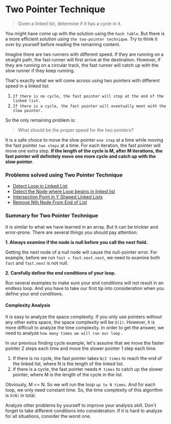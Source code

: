 # Two Pointer Technique

> Given a linked list, determine if it has a cycle in it.

You might have come up with the solution using the `hash table`. But there is a more efficient solution using `the two-pointer technique`. Try to think it over by yourself before reading the remaining content.

Imagine there are two runners with different speed. If they are running on a straight path, the fast runner will first arrive at the destination. However, if they are running on a circular track, the fast runner will catch up with the slow runner if they keep running.

That's exactly what we will come across using two pointers with different speed in a linked list:

1. `If there is no cycle, the fast pointer will stop at the end of the linked list.`
2. `If there is a cycle, the fast pointer will eventually meet with the slow pointer.`

So the only remaining problem is:

> What should be the proper speed for the two pointers?

It is a safe choice to move the slow pointer `one step` at a time while moving the fast pointer `two steps` at a time. For each iteration, the fast pointer will move one extra step. **If the length of the cycle is M, after M iterations, the fast pointer will definitely move one more cycle and catch up with the slow pointer**.

### Problems solved using Two Pointer Technique

* [Detect Loop in Linked List](../../../problem-solutions/linked-list-problems/detect-loop-in-linked-list.md)
* [Detect the Node where Loop begins in linked list](../../../problem-solutions/linked-list-problems/detect-the-node-where-loop-begins-in-linked-list.md)
* [Intersection Point in Y Shaped Linked Lists](../../../problem-solutions/linked-list-problems/intersection-point-in-y-shaped-linked-lists.md)
* [Remove Nth Node From End of List](../../../problem-solutions/linked-list-problems/remove-nth-node-from-end-of-list.md)

### Summary for Two Pointer Technique

It is similar to what we have learned in an array. But it can be trickier and error-prone. There are several things you should pay attention:

**1. Always examine if the node is null before you call the next field.**

Getting the next node of a null node will cause the null-pointer error. For example, before we run `fast = fast.next.next`, we need to examine both `fast` and `fast.next` is not null.

**2. Carefully define the end conditions of your loop.**

Run several examples to make sure your end conditions will not result in an endless loop. And you have to take our first tip into consideration when you define your end conditions.

#### Complexity Analysis

It is easy to analyze the space complexity. If you only use pointers without any other extra space, the space complexity will be `O(1)`. However, it is more difficult to analyze the time complexity. In order to get the answer, we need to analyze `how many times we will run our loop` .

In our previous finding cycle example, let's assume that we move the faster pointer 2 steps each time and move the slower pointer 1 step each time.

1. If there is no cycle, the fast pointer takes `N/2 times` to reach the end of the linked list, where N is the length of the linked list.
2. If there is a cycle, the fast pointer needs `M times` to catch up the slower pointer, where M is the length of the cycle in the list.

Obviously, M &lt;= N. So we will run the loop `up to N times`. And for each loop, we only need constant time. So, the time complexity of this algorithm is `O(N)` in total.

Analyze other problems by yourself to improve your analysis skill. Don't forget to take different conditions into consideration. If it is hard to analyze for all situations, consider the worst one.

